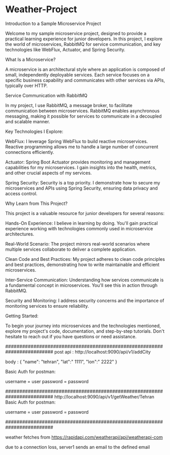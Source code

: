 # Weather-Project

Introduction to a Sample Microservice Project

Welcome to my sample microservice project, designed to provide a practical learning experience for junior developers. In this project, I explore the world of microservices, RabbitMQ for service communication, and key technologies like WebFlux, Actuator, and Spring Security.

What Is a Microservice?

A microservice is an architectural style where an application is composed of small, independently deployable services. Each service focuses on a specific business capability and communicates with other services via APIs, typically over HTTP.

Service Communication with RabbitMQ

In my project, I use RabbitMQ, a message broker, to facilitate communication between microservices. RabbitMQ enables asynchronous messaging, making it possible for services to communicate in a decoupled and scalable manner.

Key Technologies I Explore:

WebFlux: I leverage Spring WebFlux to build reactive microservices. Reactive programming allows me to handle a large number of concurrent connections efficiently.

Actuator: Spring Boot Actuator provides monitoring and management capabilities for my microservices. I gain insights into the health, metrics, and other crucial aspects of my services.

Spring Security: Security is a top priority. I demonstrate how to secure my microservices and APIs using Spring Security, ensuring data privacy and access control.

Why Learn from This Project?

This project is a valuable resource for junior developers for several reasons:

Hands-On Experience: I believe in learning by doing. You'll gain practical experience working with technologies commonly used in microservice architectures.

Real-World Scenario: The project mirrors real-world scenarios where multiple services collaborate to deliver a complete application.

Clean Code and Best Practices: My project adheres to clean code principles and best practices, demonstrating how to write maintainable and efficient microservices.

Inter-Service Communication: Understanding how services communicate is a fundamental concept in microservices. You'll see this in action through RabbitMQ.

Security and Monitoring: I address security concerns and the importance of monitoring services to ensure reliability.

Getting Started:

To begin your journey into microservices and the technologies mentioned, explore my project's code, documentation, and step-by-step tutorials. Don't hesitate to reach out if you have questions or need assistance.






#########################################################################
post api : http://localhost:9090/api/v1/addCity

body : {
     "name": "tehran",
     "lat":" 1111",
     "lon":" 2222"
}

Basic Auth for postman:

username = user
password = password

#########################################################################
http://localhost:9090/api/v1/getWeather/Tehran
Basic Auth for postman:

username = user
password = password


#########################################################################

weather fetches from https://rapidapi.com/weatherapi/api/weatherapi-com

due to a connection loss, server1 sends an email to the defined email 

